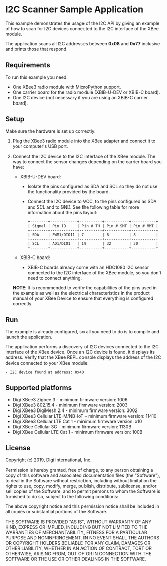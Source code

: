 I2C Scanner Sample Application
==============================

This example demonstrates the usage of the I2C API by giving an example
of how to scan for I2C devices connected to the I2C interface of the XBee
module.

The application scans all I2C addresses between **0x08** and **0x77** inclusive
and prints those that respond.

Requirements
------------

To run this example you need:

* One XBee3 radio module with MicroPython support.
* One carrier board for the radio module (XBIB-U-DEV or XBIB-C board).
* One I2C device (not necessary if you are using an XBIB-C carrier board).

Setup
-----

Make sure the hardware is set up correctly:

1. Plug the XBee3 radio module into the XBee adapter and connect it to your
   computer's USB port.
2. Connect the I2C device to the I2C interface of the XBee module. The way to
   connect the sensor changes depending on the carrier board you have:

   * XBIB-U-DEV board:

     * Isolate the pins configured as SDA and SCL so they do not use the
       functionality provided by the board.
     * Connect the I2C device to VCC, to the pins configured as SDA and SCL
       and to GND. See the following table for more information about the pins
       layout:

           +--------+------------+----------+-----------+-----------+
           | Signal | Pin ID     | Pin # TH | Pin # SMT | Pin # MMT |
           +--------+------------+----------+-----------+-----------+
           | SDA    | PWM1/DIO11 | 7        | 8         | 8         |
           +--------+------------+----------+-----------+-----------+
           | SCL    | AD1/DIO1   | 19       | 32        | 30        |
           +--------+------------+----------+-----------+-----------+

   * XBIB-C board:

     * XBIB-C boards already come with an HDC1080 I2C sensor connected to the
       I2C interface of the XBee module, so you don't need to connect anything.

   **NOTE**: It is recommended to verify the capabilities of the pins used in
   the example as well as the electrical characteristics in the product manual
   of your XBee Device to ensure that everything is configured correctly.

Run
---

The example is already configured, so all you need to do is to compile and
launch the application.

The application performs a discovery of I2C devices connected to the I2C
interface of the XBee device. Once an I2C device is found, it displays its
address. Verify that the XBee REPL console displays the address of the I2C
device connected to your XBee module:

    - I2C device found at address: 0x40

Supported platforms
-------------------

* Digi XBee3 Zigbee 3 - minimum firmware version: 1006
* Digi XBee3 802.15.4 - minimum firmware version: 2003
* Digi XBee3 DigiMesh 2.4 - minimum firmware version: 3002
* Digi XBee3 Cellular LTE-M/NB-IoT - minimum firmware version: 11410
* Digi XBee3 Cellular LTE Cat 1 - minimum firmware version: x10
* Digi XBee Cellular 3G - minimum firmware version: 1130B
* Digi XBee Cellular LTE Cat 1 - minimum firmware version: 100B

License
-------

Copyright (c) 2019, Digi International, Inc.

Permission is hereby granted, free of charge, to any person obtaining a copy
of this software and associated documentation files (the "Software"), to deal
in the Software without restriction, including without limitation the rights
to use, copy, modify, merge, publish, distribute, sublicense, and/or sell
copies of the Software, and to permit persons to whom the Software is
furnished to do so, subject to the following conditions:

The above copyright notice and this permission notice shall be included in all
copies or substantial portions of the Software.

THE SOFTWARE IS PROVIDED "AS IS", WITHOUT WARRANTY OF ANY KIND, EXPRESS OR
IMPLIED, INCLUDING BUT NOT LIMITED TO THE WARRANTIES OF MERCHANTABILITY,
FITNESS FOR A PARTICULAR PURPOSE AND NONINFRINGEMENT. IN NO EVENT SHALL THE
AUTHORS OR COPYRIGHT HOLDERS BE LIABLE FOR ANY CLAIM, DAMAGES OR OTHER
LIABILITY, WHETHER IN AN ACTION OF CONTRACT, TORT OR OTHERWISE, ARISING FROM,
OUT OF OR IN CONNECTION WITH THE SOFTWARE OR THE USE OR OTHER DEALINGS IN THE
SOFTWARE.